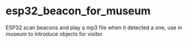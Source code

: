 # esp32_beacon_for_museum
ESP32 scan beacons and play a mp3 file when it detected a one, use in museum to introduce objects for visitor
